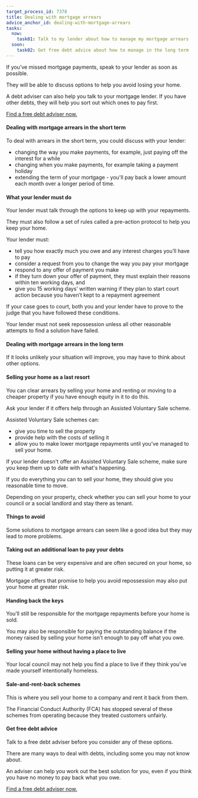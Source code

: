 ```yaml
---
target_process_id: 7378
title: Dealing with mortgage arrears
advice_anchor_id: dealing-with-mortgage-arrears
tasks:
  now:
    task01: Talk to my lender about how to manage my mortgage arrears
  soon:
    task02: Get free debt advice about how to manage in the long term
---
```

If you’ve missed mortgage payments, speak to your lender as soon as possible.

They will be able to discuss options to help you avoid losing your home.

A debt adviser can also help you talk to your mortgage lender. If you have other debts, they will help you sort out which ones to pay first.

[Find a free debt adviser now.](https://www.moneyadviceservice.org.uk/en/tools/debt-advice-locator)

#### Dealing with mortgage arrears in the short term
To deal with arrears in the short term, you could discuss with your lender:
* changing the way you make payments, for example, just paying off the interest for a while
* changing when you make payments, for example taking a payment holiday
* extending the term of your mortgage - you'll pay back a lower amount each month over a longer period of time.

#### What your lender must do
Your lender must talk through the options to keep up with your repayments.

They must also follow a set of rules called a pre-action protocol to help you keep your home.

Your lender must:
* tell you how exactly much you owe and any interest charges you’ll have to pay
* consider a request from you to change the way you pay your mortgage
* respond to any offer of payment you make
* if they turn down your offer of payment, they must explain their reasons within ten working days, and
* give you 15 working days’ written warning if they plan to start court action because you haven’t kept to a repayment agreement

If your case goes to court, both you and your lender have to prove to the judge that you have followed these conditions.

Your lender must not seek repossession unless all other reasonable attempts to find a solution have failed.

#### Dealing with mortgage arrears in the long term
If it looks unlikely your situation will improve, you may have to think about other options.

#### Selling your home as a last resort
You can clear arrears by selling your home and renting or moving to a cheaper property if you have enough equity in it to do this.

Ask your lender if it offers help through an Assisted Voluntary Sale scheme.

Assisted Voluntary Sale schemes can:
* give you time to sell the property
* provide help with the costs of selling it
* allow you to make lower mortgage repayments until you’ve managed to sell your home.

If your lender doesn't offer an Assisted Voluntary Sale scheme, make sure you keep them up to date with what's happening.

If you do everything you can to sell your home, they should give you reasonable time to move.

Depending on your property, check whether you can sell your home to your council or a social landlord and stay there as tenant.

#### Things to avoid
Some solutions to mortgage arrears can seem like a good idea but they may lead to more problems.

#### Taking out an additional loan to pay your debts
These loans can be very expensive and are often secured on your home, so putting it at greater risk.

Mortgage offers that promise to help you avoid repossession may also put your home at greater risk.

#### Handing back the keys
You’ll still be responsible for the mortgage repayments before your home is sold.

You may also be responsible for paying the outstanding balance if the money raised by selling your home isn’t enough to pay off what you owe.

#### Selling your home without having a place to live
Your local council may not help you find a place to live if they think you’ve made yourself intentionally homeless.

#### Sale-and-rent-back schemes
This is where you sell your home to a company and rent it back from them.

The Financial Conduct Authority (FCA) has stopped several of these schemes from operating because they treated customers unfairly.

#### Get free debt advice
Talk to a free debt adviser before you consider any of these options.

There are many ways to deal with debts, including some you may not know about.

An adviser can help you work out the best solution for you, even if you think you have no money to pay back what you owe.

[Find a free debt adviser now.](https://www.moneyadviceservice.org.uk/en/tools/debt-advice-locator)
